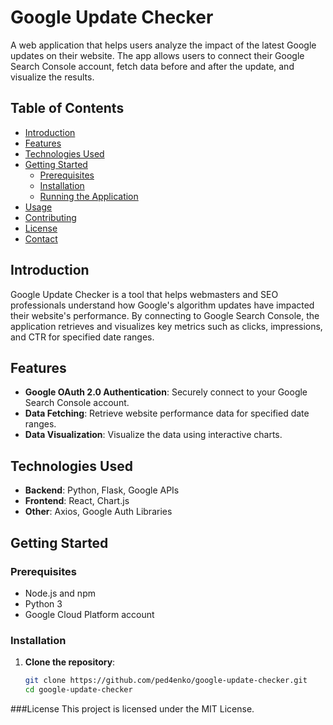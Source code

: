 # Google Update Checker

A web application that helps users analyze the impact of the latest Google updates on their website. The app allows users to connect their Google Search Console account, fetch data before and after the update, and visualize the results.

## Table of Contents
- [Introduction](#introduction)
- [Features](#features)
- [Technologies Used](#technologies-used)
- [Getting Started](#getting-started)
  - [Prerequisites](#prerequisites)
  - [Installation](#installation)
  - [Running the Application](#running-the-application)
- [Usage](#usage)
- [Contributing](#contributing)
- [License](#license)
- [Contact](#contact)

## Introduction

Google Update Checker is a tool that helps webmasters and SEO professionals understand how Google's algorithm updates have impacted their website's performance. By connecting to Google Search Console, the application retrieves and visualizes key metrics such as clicks, impressions, and CTR for specified date ranges.

## Features

- **Google OAuth 2.0 Authentication**: Securely connect to your Google Search Console account.
- **Data Fetching**: Retrieve website performance data for specified date ranges.
- **Data Visualization**: Visualize the data using interactive charts.

## Technologies Used

- **Backend**: Python, Flask, Google APIs
- **Frontend**: React, Chart.js
- **Other**: Axios, Google Auth Libraries

## Getting Started

### Prerequisites

- Node.js and npm
- Python 3
- Google Cloud Platform account

### Installation

1. **Clone the repository**:
   ```sh
   git clone https://github.com/ped4enko/google-update-checker.git
   cd google-update-checker

###License
This project is licensed under the MIT License.
